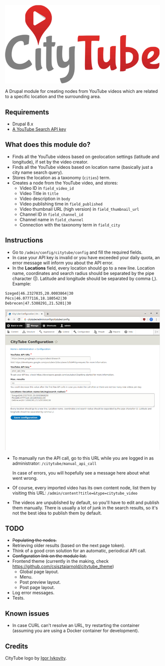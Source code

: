![CityTube Logo](docs_assets/citytube_logo.svg)

A Drupal module for creating nodes from YouTube videos which are related to a specific location and the surrounding area.

## Requirements

- Drupal 8.x
- [A YouTube Search API key](https://developers.google.com/youtube/v3/getting-started)

## What does this module do?

- Finds all the YouTube videos based on geolocation settings (latitude and longitude), if set by the video creator.
- Finds all the YouTube videos based on location name (basically just a city name search query).
- Stores the location as a taxonomy (`cities`) term.
- Creates a node from the YouTube video, and stores:
	- Video ID in `field_video_id`
	- Video Title in `title`
	- Video description in `body`
	- Video publishing time in `field_published`
	- Video thumbnail URL (high version) in `field_thumbnail_url`
	- Channel ID in `field_channel_id`
	- Channel name in `field_channel`
	- Connection with the taxonomy term in `field_city`

## Instructions

- Go to `/admin/config/citytube/config` and fill the required fields.
- In case your API key is invalid or you have exceeded your daily quota, an error message will inform you about the API error.
- In the **Locations** field, every location should go to a new line. Location name, coordinates and search radius should be separated by the pipe character (|). Latitude and longitude should be separated by comma (,). Example:

```
Szeged|46.2327035,20.0003864|30
Pécs|46.0777116,18.180542|30
Debrecen|47.5308291,21.5201|30
```

![CityTube Settings](docs_assets/settings.png)

- To manually run the API call, go to this URL while you are logged in as administrator: `/citytube/manual_api_call`

  In case of errors, you will hopefully see a message here about what went wrong.

- Of course, every imported video has its own content node, list them by visiting this URL: `/admin/content?title=&type=citytube_video`

- The videos are unpublished by default, so you'll have to edit and publish them manually. There is usually a lot of junk in the search results, so it's not the best idea to publish them by default.

## TODO

- ~~Populating the nodes.~~
- Retrieving older results (based on the next page token).
- Think of a good cron solution for an automatic, periodical API call.
- ~~Configuration link on the module list.~~
- Frontend theme (currently in the making, check https://github.com/csisztaiarnold/citytube_theme)
  - Global page layout.
  - Menu.
  - Post preview layout.
  - Post page layout.
- Log error messages.
- Tests.

## Known issues

- In case CURL can't resolve an URL, try restarting the container (assuming you are using a Docker container for development).

## Credits

CityTube logo by [Igor Ivkovity](https://github.com/ivkovici).
